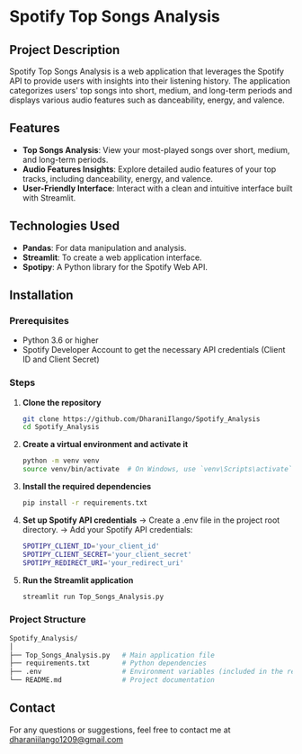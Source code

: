 # Spotify Top Songs Analysis

## Project Description
Spotify Top Songs Analysis is a web application that leverages the Spotify API to provide users with insights into their listening history. The application categorizes users' top songs into short, medium, and long-term periods and displays various audio features such as danceability, energy, and valence.

## Features
- **Top Songs Analysis**: View your most-played songs over short, medium, and long-term periods.
- **Audio Features Insights**: Explore detailed audio features of your top tracks, including danceability, energy, and valence.
- **User-Friendly Interface**: Interact with a clean and intuitive interface built with Streamlit.

## Technologies Used
- **Pandas**: For data manipulation and analysis.
- **Streamlit**: To create a web application interface.
- **Spotipy**: A Python library for the Spotify Web API.

## Installation

### Prerequisites
- Python 3.6 or higher
- Spotify Developer Account to get the necessary API credentials (Client ID and Client Secret)

### Steps
1. **Clone the repository**
   ```sh
   git clone https://github.com/DharaniIlango/Spotify_Analysis
   cd Spotify_Analysis
   ```
2. **Create a virtual environment and activate it**
   ```sh
   python -m venv venv
   source venv/bin/activate  # On Windows, use `venv\Scripts\activate`
   ```
3. **Install the required dependencies**
   ```sh
   pip install -r requirements.txt
   ```
4. **Set up Spotify API credentials**
   -> Create a .env file in the project root directory.
   -> Add your Spotify API credentials:
   ```sh
   SPOTIPY_CLIENT_ID='your_client_id'
   SPOTIPY_CLIENT_SECRET='your_client_secret'
   SPOTIPY_REDIRECT_URI='your_redirect_uri'
   ```
5. **Run the Streamlit application**
   ```sh
   streamlit run Top_Songs_Analysis.py
   ```
   
### Project Structure
```sh
Spotify_Analysis/
│
├── Top_Songs_Analysis.py   # Main application file
├── requirements.txt        # Python dependencies
├── .env                    # Environment variables (included in the repo, needs to be initialized)
└── README.md               # Project documentation
```

## Contact
For any questions or suggestions, feel free to contact me at dharaniilango1209@gmail.com
